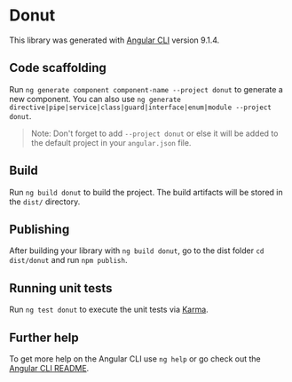 # Donut

This library was generated with [Angular CLI](https://github.com/angular/angular-cli) version 9.1.4.

## Code scaffolding

Run `ng generate component component-name --project donut` to generate a new component. You can also use `ng generate directive|pipe|service|class|guard|interface|enum|module --project donut`.
> Note: Don't forget to add `--project donut` or else it will be added to the default project in your `angular.json` file. 

## Build

Run `ng build donut` to build the project. The build artifacts will be stored in the `dist/` directory.

## Publishing

After building your library with `ng build donut`, go to the dist folder `cd dist/donut` and run `npm publish`.

## Running unit tests

Run `ng test donut` to execute the unit tests via [Karma](https://karma-runner.github.io).

## Further help

To get more help on the Angular CLI use `ng help` or go check out the [Angular CLI README](https://github.com/angular/angular-cli/blob/master/README.md).
